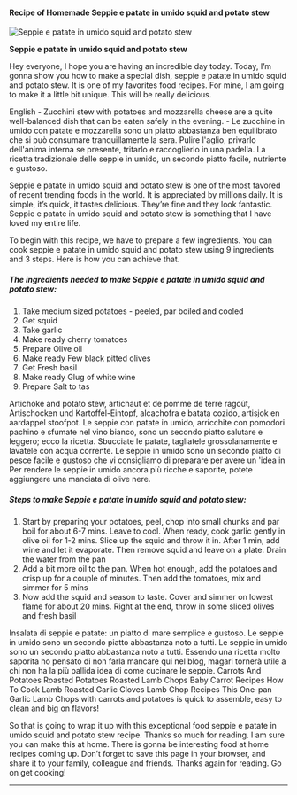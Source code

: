             

#### Recipe of Homemade Seppie e patate in umido squid and potato stew

![Seppie e patate in umido squid and potato stew](https://img-global.cpcdn.com/recipes/486eeabc7dde250b/751x532cq70/seppie-e-patate-in-umido-squid-and-potato-stew-recipe-main-photo.jpg)

**Seppie e patate in umido squid and potato stew**

Hey everyone, I hope you are having an incredible day today. Today, I’m gonna show you how to make a special dish, seppie e patate in umido squid and potato stew. It is one of my favorites food recipes. For mine, I am going to make it a little bit unique. This will be really delicious.

English - Zucchini stew with potatoes and mozzarella cheese are a quite well-balanced dish that can be eaten safely in the evening. - Le zucchine in umido con patate e mozzarella sono un piatto abbastanza ben equilibrato che si può consumare tranquillamente la sera. Pulire l'aglio, privarlo dell'anima interna se presente, tritarlo e raccoglierlo in una padella. La ricetta tradizionale delle seppie in umido, un secondo piatto facile, nutriente e gustoso.

Seppie e patate in umido squid and potato stew is one of the most favored of recent trending foods in the world. It is appreciated by millions daily. It is simple, it’s quick, it tastes delicious. They’re fine and they look fantastic. Seppie e patate in umido squid and potato stew is something that I have loved my entire life.

To begin with this recipe, we have to prepare a few ingredients. You can cook seppie e patate in umido squid and potato stew using 9 ingredients and 3 steps. Here is how you can achieve that.

##### The ingredients needed to make Seppie e patate in umido squid and potato stew:

1.  Take medium sized potatoes - peeled, par boiled and cooled
2.  Get squid
3.  Take garlic
4.  Make ready cherry tomatoes
5.  Prepare Olive oil
6.  Make ready Few black pitted olives
7.  Get Fresh basil
8.  Make ready Glug of white wine
9.  Prepare Salt to tas

Artichoke and potato stew, artichaut et de pomme de terre ragoût, Artischocken und Kartoffel-Eintopf, alcachofra e batata cozido, artisjok en aardappel stoofpot. Le seppie con patate in umido, arricchite con pomodori pachino e sfumate nel vino bianco, sono un secondo piatto salutare e leggero; ecco la ricetta. Sbucciate le patate, tagliatele grossolanamente e lavatele con acqua corrente. Le seppie in umido sono un secondo piatto di pesce facile e gustoso che vi consigliamo di preparare per avere un 'idea in Per rendere le seppie in umido ancora più ricche e saporite, potete aggiungere una manciata di olive nere.

##### Steps to make Seppie e patate in umido squid and potato stew:

1.  Start by preparing your potatoes, peel, chop into small chunks and par boil for about 6-7 mins. Leave to cool. When ready, cook garlic gently in olive oil for 1-2 mins. Slice up the squid and throw it in. After 1 min, add wine and let it evaporate. Then remove squid and leave on a plate. Drain the water from the pan
2.  Add a bit more oil to the pan. When hot enough, add the potatoes and crisp up for a couple of minutes. Then add the tomatoes, mix and simmer for 5 mins
3.  Now add the squid and season to taste. Cover and simmer on lowest flame for about 20 mins. Right at the end, throw in some sliced olives and fresh basil

Insalata di seppie e patate: un piatto di mare semplice e gustoso. Le seppie in umido sono un secondo piatto abbastanza noto a tutti. Le seppie in umido sono un secondo piatto abbastanza noto a tutti. Essendo una ricetta molto saporita ho pensato di non farla mancare qui nel blog, magari tornerà utile a chi non ha la più pallida idea di come cucinare le seppie. Carrots And Potatoes Roasted Potatoes Roasted Lamb Chops Baby Carrot Recipes How To Cook Lamb Roasted Garlic Cloves Lamb Chop Recipes This One-pan Garlic Lamb Chops with carrots and potatoes is quick to assemble, easy to clean and big on flavors!

So that is going to wrap it up with this exceptional food seppie e patate in umido squid and potato stew recipe. Thanks so much for reading. I am sure you can make this at home. There is gonna be interesting food at home recipes coming up. Don’t forget to save this page in your browser, and share it to your family, colleague and friends. Thanks again for reading. Go on get cooking!

* * *